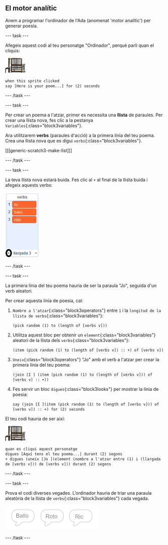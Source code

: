 ## El motor analític

Anem a programar l'ordinador de l'Ada (anomenat 'motor analític') per generar poesia.

\--- task \---

Afegeix aquest codi al teu personatge "Ordinador", perquè parli quan el cliquis:

![personatge de l'ordinador](images/computer-sprite.png)

```blocks3
when this sprite clicked
say [Here is your poem...] for (2) seconds
```

\--- /task \---

\--- task \---

Per crear un poema a l'atzar, primer es necessita una **llista** de paraules. Per crear una llista nova, fes clic a la pestanya `Variables`{:class="block3variables"}.

Ara utilitzarem **verbs** (paraules d'acció) a la primera línia del teu poema. Crea una llista nova que es digui `verbs`{:class="block3variables"}.

[[[generic-scratch3-make-list]]]

\--- /task \---

\--- task \---

La teva llista nova estarà buida. Fes clic al `+` al final de la llista buida i afegeix aquests verbs:

![llista amb el + ressaltat](images/poetry-verbs-annotated.png)

\--- /task \---

\--- task \---

La primera línia del teu poema hauria de ser la paraula "Jo", seguida d'un verb aleatori.

Per crear aquesta línia de poesia, cal:

1. `Nombre a l'atzar`{:class="block3operators"} entre `1` i la `longitud de la llista de verbs`{:class="block3variables"}:
    
    ```blocks3
    (pick random (1) to (length of [verbs v]))
    ```

2. Utilitza aquest bloc per obtenir un `element`{:class="block3variables"} aleatori de la llista dels `verbs`{:class="block3variables"}:
    
    ```blocks3
    (item (pick random (1) to (length of [verbs v]) :: +) of [verbs v])
    ```

3. `Uneix`{:class="block3operators"} "Jo" amb el verb a l'atzar per crear la primera línia del teu poema:
    
    ```blocks3
    (join [I ] (item (pick random (1) to (length of [verbs v])) of [verbs v] :: +))
    ```

4. Fes servir un bloc `digues`{:class="block3looks"} per mostrar la línia de poesia:
    
    ```blocks3
    say (join [I ](item (pick random (1) to (length of [verbs v])) of [verbs v]) :: +) for (2) seconds
    ```

El teu codi hauria de ser així:

![personatge de l'ordinador](images/computer-sprite.png)

```blocks3
quan es cliqui aquest personatge
digues [Aquí tens el teu poema...] durant (2) segons
+ digues (uneix [Jo ](element (nombre a l'atzar entre (1) i (llargada de [verbs v])) de [verbs v])) durant (2) segons
```

\--- /task \---

\--- task \---

Prova el codi diverses vegades. L’ordinador hauria de triar una paraula aleatòria de la llista de `verbs`{:class="block3variables"} cada vegada.

![3 bombolles parlants dient coses diferents](images/poetry-random-test.png)

\--- /task \---